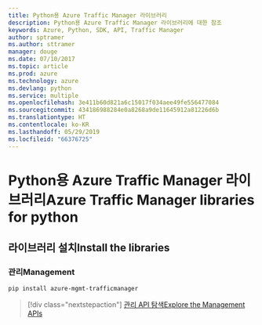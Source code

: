 ```yaml
---
title: Python용 Azure Traffic Manager 라이브러리
description: Python용 Azure Traffic Manager 라이브러리에 대한 참조
keywords: Azure, Python, SDK, API, Traffic Manager
author: sptramer
ms.author: sttramer
manager: douge
ms.date: 07/10/2017
ms.topic: article
ms.prod: azure
ms.technology: azure
ms.devlang: python
ms.service: multiple
ms.openlocfilehash: 3e411b60d821a6c15017f034aee49fe556477084
ms.sourcegitcommit: 434186988284e0a8268a9de11645912a81226d6b
ms.translationtype: HT
ms.contentlocale: ko-KR
ms.lasthandoff: 05/29/2019
ms.locfileid: "66376725"
---
```

# <a name="azure-traffic-manager-libraries-for-python"></a><span data-ttu-id="62351-104">Python용 Azure Traffic Manager 라이브러리</span><span class="sxs-lookup"><span data-stu-id="62351-104">Azure Traffic Manager libraries for python</span></span>

## <a name="install-the-libraries"></a><span data-ttu-id="62351-105">라이브러리 설치</span><span class="sxs-lookup"><span data-stu-id="62351-105">Install the libraries</span></span>

### <a name="management"></a><span data-ttu-id="62351-106">관리</span><span class="sxs-lookup"><span data-stu-id="62351-106">Management</span></span>

```bash
pip install azure-mgmt-trafficmanager
```

> [!div class="nextstepaction"]
> [<span data-ttu-id="62351-107">관리 API 탐색</span><span class="sxs-lookup"><span data-stu-id="62351-107">Explore the Management APIs</span></span>](/python/api/overview/azure/trafficmanager/management)
